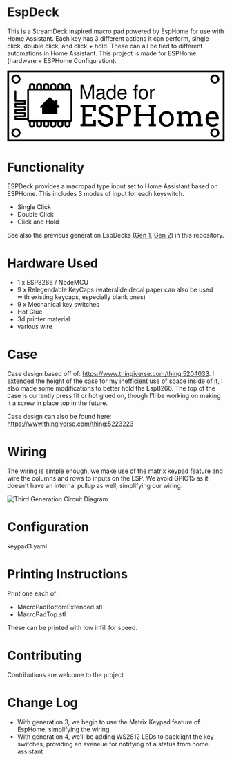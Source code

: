 # EspDeck

This is a StreamDeck inspired macro pad powered by EspHome for use with Home Assistant. Each key has 3 different actions it can perform, single click, double click, and click + hold. These can all be tied to different automations in Home Assistant. This project is made for ESPHome (hardware + ESPHome Configuration).

[![Made for ESPHome](/assets/images/made-for-esphome-black-on-white.svg)](https://esphome.io/guides/made_for_esphome.html)


# Functionality
ESPDeck provides a macropad type input set to Home Assistant based on ESPHome. This includes 3 modes of input for each keyswitch. 

  * Single Click
  * Double Click
  * Click and Hold

See also the previous generation EspDecks ([Gen 1](GEN1_README.md), [Gen 2](GEN2_README.md)) in this repository.

# Hardware Used
  * 1 x ESP8266 / NodeMCU
  * 9 x Relegendable KeyCaps (waterslide decal paper can also be used with existing keycaps, especially blank ones)
  * 9 x Mechanical key switches
  * Hot Glue
  * 3d printer material
  * various wire

# Case

Case design based off of: https://www.thingiverse.com/thing:5204033. I extended the height of the case for my inefficient use of space inside of it, I also made some modifications to better hold the Esp8266. The top of the case is currently press fit or hot glued on, though I'll be working on making it a screw in place top in the future.

Case design can also be found here: https://www.thingiverse.com/thing:5223223

# Wiring
The wiring is simple enough, we make use of the matrix keypad feature and wire the columns and rows to inputs on the ESP. We avoid GPIO15 as it doesn't have an internal pullup as well, simplifying our wiring.

![Third Generation Circuit Diagram](/assets/images/circuit-gen3.svg)

# Configuration

keypad3.yaml

# Printing Instructions
Print one each of:
  * MacroPadBottomExtended.stl
  * MacroPadTop.stl

These can be printed with low infill for speed.

# Contributing
Contributions are welcome to the project

# Change Log

  * With generation 3, we begin to use the Matrix Keypad feature of EspHome, simplifying the wiring.
  * With generation 4, we'll be adding WS2812 LEDs to backlight the key switches, providing an aveneue for notifying of a status from home assistant